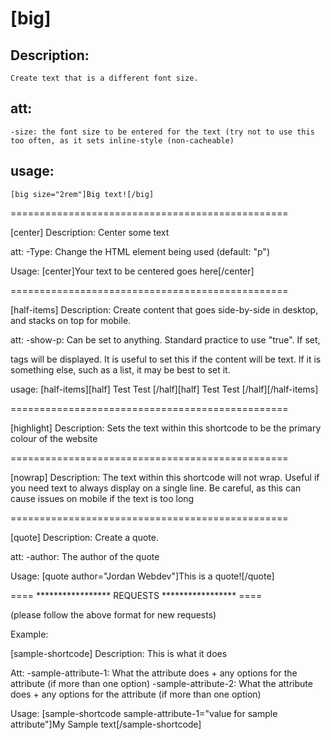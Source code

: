 # [big]
  ## Description: 
    Create text that is a different font size.

  ## att:
    -size: the font size to be entered for the text (try not to use this too often, as it sets inline-style (non-cacheable)
  
  ## usage:
    [big size="2rem"]Big text![/big]

================================================

[center]
  Description:
    Center some text
    
  att:
    -Type: Change the HTML element being used (default: "p")
    
  Usage:
    [center]Your text to be centered goes here[/center]
    
================================================

[half-items]
  Description: 
    Create content that goes side-by-side in desktop, and stacks on top for mobile.

  att:
    -show-p: Can be set to anything. Standard practice to use "true". If set, <p> tags will be displayed. It is useful to set this if the content will be text. If it is something else, such as a list, it may be best to set it.

  usage:
    [half-items][half]
      Test
      Test
    [/half][half]
      Test
      Test
    [/half][/half-items]

================================================

[highlight]
  Description:
    Sets the text within this shortcode to be the primary colour of the website

================================================

[nowrap]
  Description:
    The text within this shortcode will not wrap. Useful if you need text to always display on a single line. Be careful, as this can cause issues on mobile if the text is too long

================================================

[quote]
  Description:
    Create a quote.

  att:
    -author: The author of the quote
  
  Usage: 
    [quote author="Jordan Webdev"]This is a quote![/quote]

==== ***************** REQUESTS ***************** ====

(please follow the above format for new requests)

Example:

[sample-shortcode]
  Description:
    This is what it does

  Att:
    -sample-attribute-1: What the attribute does + any options for the attribute (if more than one option)
    -sample-attribute-2: What the attribute does + any options for the attribute (if more than one option)

  Usage:
    [sample-shortcode sample-attribute-1="value for sample attribute"]My Sample text[/sample-shortcode]
